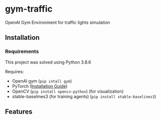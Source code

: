# gym-traffic
OpenAI Gym Environment for traffic lights simulation


## Installation
### Requirements
This project was solved using Python 3.8.6

Requires:
* OpenAI gym (`pip intall gym`)
* PyTorch ([Installation Guide](https://pytorch.org/get-started/locally/))
* OpenCV (`pip install opencv-python`) (for visualization)
* stable-baselines3 (for training agents) (`pip install stable-baselines3`)

## Features
